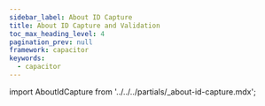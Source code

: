 ```yaml
---
sidebar_label: About ID Capture
title: About ID Capture and Validation
toc_max_heading_level: 4
pagination_prev: null
framework: capacitor
keywords:
  - capacitor
---
```


import AboutIdCapture from '../../../partials/_about-id-capture.mdx';

<AboutIdCapture/>